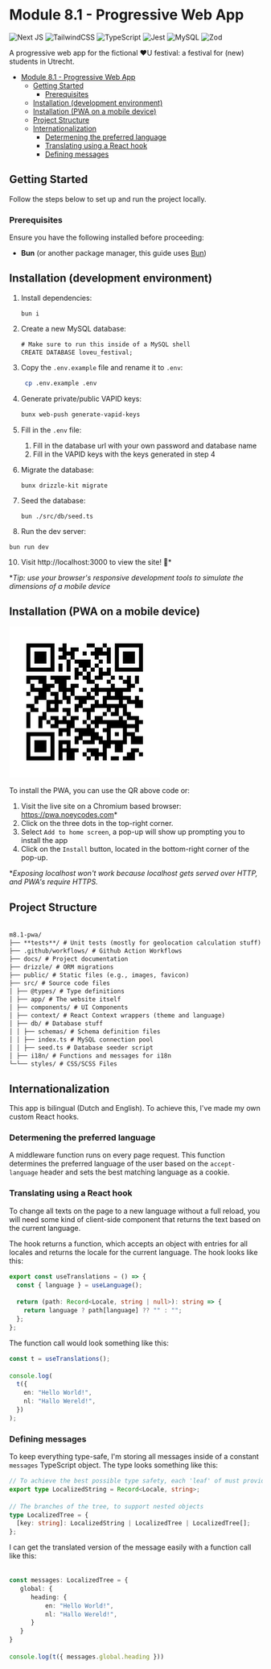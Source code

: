 # Module 8.1 - Progressive Web App

![Next JS](https://img.shields.io/badge/Next-black?style=for-the-badge&logo=next.js&logoColor=white)
![TailwindCSS](https://img.shields.io/badge/tailwindcss-%2338B2AC.svg?style=for-the-badge&logo=tailwind-css&logoColor=white)
![TypeScript](https://img.shields.io/badge/typescript-%23007ACC.svg?style=for-the-badge&logo=typescript&logoColor=white)
![Jest](https://img.shields.io/badge/-jest-%23C21325?style=for-the-badge&logo=jest&logoColor=white)
![MySQL](https://img.shields.io/badge/mysql-4479A1.svg?style=for-the-badge&logo=mysql&logoColor=white)
![Zod](https://img.shields.io/badge/zod-%233068b7.svg?style=for-the-badge&logo=zod&logoColor=white)

A progressive web app for the fictional ❤️U festival: a festival for (new) students in Utrecht.

- [Module 8.1 - Progressive Web App](#module-81---progressive-web-app)
  - [Getting Started](#getting-started)
    - [Prerequisites](#prerequisites)
  - [Installation (development environment)](#installation-development-environment)
  - [Installation (PWA on a mobile device)](#installation-pwa-on-a-mobile-device)
  - [Project Structure](#project-structure)
  - [Internationalization](#internationalization)
    - [Determening the preferred language](#determening-the-preferred-language)
    - [Translating using a React hook](#translating-using-a-react-hook)
    - [Defining messages](#defining-messages)

## Getting Started

Follow the steps below to set up and run the project locally.

### Prerequisites

Ensure you have the following installed before proceeding:

- **Bun** (or another package manager, this guide uses [Bun](https://bun.sh/))

## Installation (development environment)

1. Install dependencies:
   ```
   bun i
   ```
2. Create a new MySQL database:
   ```
   # Make sure to run this inside of a MySQL shell
   CREATE DATABASE loveu_festival;
   ```
3. Copy the `.env.example` file and rename it to `.env`:

   ```bash
    cp .env.example .env
   ```

4. Generate private/public VAPID keys:
   ```bash
   bunx web-push generate-vapid-keys
   ```
5. Fill in the `.env` file:
   1. Fill in the database url with your own password and database name
   2. Fill in the VAPID keys with the keys generated in step 4
6. Migrate the database:
   ```
   bunx drizzle-kit migrate
   ```
7. Seed the database:
   ```
   bun ./src/db/seed.ts
   ```
8. Run the dev server:

```
bun run dev
```

10. Visit http://localhost:3000 to view the site! 🚀\*

\*_Tip: use your browser's responsive development tools to simulate the dimensions of a mobile device_

## Installation (PWA on a mobile device)

![QR Code](./public/img/qr-code.png)

To install the PWA, you can use the QR above code or:

1. Visit the live site on a Chromium based browser: https://pwa.noeycodes.com*
2. Click on the three dots in the top-right corner.
3. Select `Add to home screen`, a pop-up will show up prompting you to install the app
4. Click on the `Install` button, located in the bottom-right corner of the pop-up.

\*_Exposing localhost won't work because localhost gets served over HTTP, and PWA's require HTTPS._

## Project Structure

```

m8.1-pwa/
├── **tests**/ # Unit tests (mostly for geolocation calculation stuff)
├── .github/workflows/ # Github Action Workflows
├── docs/ # Project documentation
├── drizzle/ # ORM migrations
├── public/ # Static files (e.g., images, favicon)
├── src/ # Source code files
│ ├── @types/ # Type definitions
│ ├── app/ # The website itself
│ ├── components/ # UI Components
│ ├── context/ # React Context wrappers (theme and language)
│ ├── db/ # Database stuff
│ │ ├── schemas/ # Schema definition files
│ │ ├── index.ts # MySQL connection pool
│ │ ├── seed.ts # Database seeder script
│ ├── i18n/ # Functions and messages for i18n
└─└── styles/ # CSS/SCSS Files

```

## Internationalization

This app is bilingual (Dutch and English). To achieve this, I've made my own custom React hooks.

### Determening the preferred language

A middleware function runs on every page request. This function determines the preferred language of the user based on the `accept-language` header and sets the best matching language as a cookie.

### Translating using a React hook

To change all texts on the page to a new language without a full reload, you will need some kind of client-side component that returns the text based on the current language.

The hook returns a function, which accepts an object with entries for all locales and returns the locale for the current language. The hook looks like this:

```ts
export const useTranslations = () => {
  const { language } = useLanguage();

  return (path: Record<Locale, string | null>): string => {
    return language ? path[language] ?? "" : "";
  };
};
```

The function call would look something like this:

```ts
const t = useTranslations();

console.log(
  t({
    en: "Hello World!",
    nl: "Hallo Wereld!",
  })
);
```

### Defining messages

To keep everything type-safe, I'm storing all messages inside of a constant `messages` TypeScript object. The type looks something like this:

```ts
// To achieve the best possible type safety, each 'leaf' of must provide a translation for every supported locale
export type LocalizedString = Record<Locale, string>;

// The branches of the tree, to support nested objects
type LocalizedTree = {
  [key: string]: LocalizedString | LocalizedTree | LocalizedTree[];
};
```

I can get the translated version of the message easily with a function call like this:

```ts

const messages: LocalizedTree = {
   global: {
      heading: {
          en: "Hello World!",
          nl: "Hallo Wereld!",
      }
   }
}

console.log(t({ messages.global.heading }))
```
